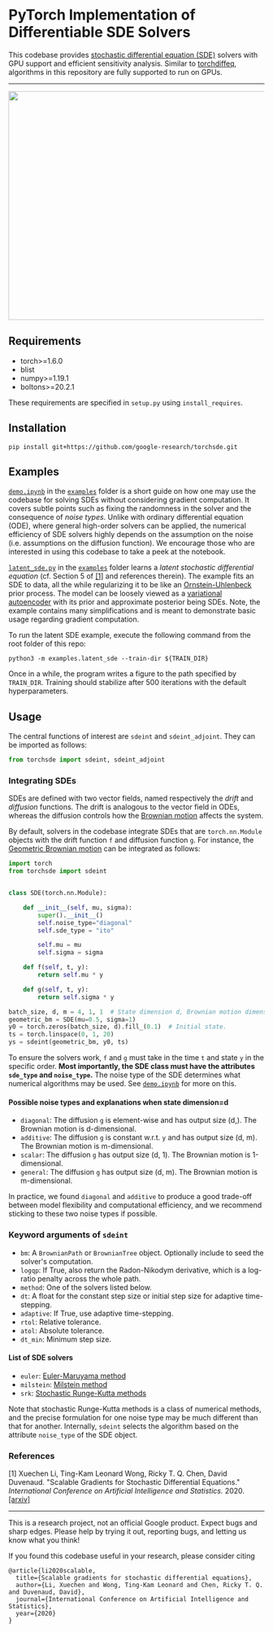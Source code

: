 # PyTorch Implementation of Differentiable SDE Solvers
This codebase provides [stochastic differential equation (SDE)](https://en.wikipedia.org/wiki/Stochastic_differential_equation) solvers with GPU support and efficient sensitivity analysis.
Similar to [torchdiffeq](https://github.com/rtqichen/torchdiffeq), algorithms in this repository are fully supported to run on GPUs.

---
<p align="center">
  <img width="600" height="450" src="./assets/latent_sde.gif">
</p>

## Requirements
- torch>=1.6.0
- blist
- numpy>=1.19.1
- boltons>=20.2.1

These requirements are specified in `setup.py` using `install_requires`.

## Installation
```shell script
pip install git+https://github.com/google-research/torchsde.git
```

## Examples
[`demo.ipynb`](examples/demo.ipynb) in the [`examples`](examples) folder is a short guide on how one may use the codebase for solving SDEs without considering gradient computation.
It covers subtle points such as fixing the randomness in the solver and the consequence of *noise types*.
Unlike with ordinary differential equation (ODE), where general high-order solvers can be applied, the numerical efficiency of SDE solvers highly depends on the assumption on the noise (i.e. assumptions on the diffusion function).
We encourage those who are interested in using this codebase to take a peek at the notebook.

[`latent_sde.py`](examples/latent_sde.py) in the [`examples`](examples) folder learns a *latent stochastic differential equation* (cf. Section 5 of [\[1\]](https://arxiv.org/pdf/2001.01328.pdf) and references therein).
The example fits an SDE to data, all the while regularizing it to be like an [Ornstein-Uhlenbeck](https://en.wikipedia.org/wiki/Ornstein%E2%80%93Uhlenbeck_process) prior process.
The model can be loosely viewed as a [variational autoencoder](https://en.wikipedia.org/wiki/Autoencoder#Variational_autoencoder_(VAE)) with its prior and approximate posterior being SDEs.
Note, the example contains many simplifications and is meant to demonstrate basic usage regarding gradient computation.

To run the latent SDE example, execute the following command from the root folder of this repo:
```shell script
python3 -m examples.latent_sde --train-dir ${TRAIN_DIR}
```
Once in a while, the program writes a figure to the path specified by `TRAIN_DIR`.
Training should stabilize after 500 iterations with the default hyperparameters.

## Usage
The central functions of interest are `sdeint` and `sdeint_adjoint`. They can be imported as follows:
```Python
from torchsde import sdeint, sdeint_adjoint
```

### Integrating SDEs
SDEs are defined with two vector fields, named respectively the *drift* and *diffusion* functions.
The drift is analogous to the vector field in ODEs, whereas the diffusion controls how the [Brownian motion](https://en.wikipedia.org/wiki/Brownian_motion) affects the system.

By default, solvers in the codebase integrate SDEs that are `torch.nn.Module` objects with the drift function `f` and diffusion function `g`.
For instance, the [Geometric Brownian motion](https://en.wikipedia.org/wiki/Geometric_Brownian_motion) can be integrated as follows:
```Python
import torch
from torchsde import sdeint


class SDE(torch.nn.Module):

    def __init__(self, mu, sigma):
        super().__init__()
        self.noise_type="diagonal"
        self.sde_type = "ito"

        self.mu = mu
        self.sigma = sigma

    def f(self, t, y):
        return self.mu * y

    def g(self, t, y):
        return self.sigma * y

batch_size, d, m = 4, 1, 1  # State dimension d, Brownian motion dimension m.
geometric_bm = SDE(mu=0.5, sigma=1)
y0 = torch.zeros(batch_size, d).fill_(0.1)  # Initial state.
ts = torch.linspace(0, 1, 20)
ys = sdeint(geometric_bm, y0, ts)
```
To ensure the solvers work, `f` and `g` must take in the time `t` and state `y` in the specific order.
**Most importantly, the SDE class must have the attributes `sde_type` and `noise_type`.**
The noise type of the SDE determines what numerical algorithms may be used.
See [`demo.ipynb`](examples/demo.ipynb) for more on this.

#### Possible noise types and explanations when state dimension=d
- `diagonal`: The diffusion `g` is element-wise and has output size (d,). The Brownian motion is d-dimensional.
- `additive`: The diffusion `g` is constant w.r.t. `y` and has output size (d, m). The Brownian motion is m-dimensional.
- `scalar`: The diffusion `g` has output size (d, 1). The Brownian motion is 1-dimensional.
- `general`: The diffusion `g` has output size (d, m). The Brownian motion is m-dimensional.

In practice, we found `diagonal` and `additive` to produce a good trade-off between model flexibility and computational efficiency, and we recommend sticking to these two noise types if possible.

### Keyword arguments of `sdeint`
- `bm`: A `BrownianPath` or `BrownianTree` object. Optionally include to seed the solver's computation.
- `logqp`: If True, also return the Radon-Nikodym derivative, which is a log-ratio penalty across the whole path.
- `method`: One of the solvers listed below.
- `dt`: A float for the constant step size or initial step size for adaptive time-stepping.
- `adaptive`: If True, use adaptive time-stepping.
- `rtol`: Relative tolerance.
- `atol`: Absolute tolerance.
- `dt_min`: Minimum step size.

#### List of SDE solvers
- `euler`: [Euler-Maruyama method](https://en.wikipedia.org/wiki/Euler%E2%80%93Maruyama_method)
- `milstein`: [Milstein method](https://en.wikipedia.org/wiki/Milstein_method)
- `srk`: <a href="https://en.wikipedia.org/wiki/Runge%E2%80%93Kutta_method_(SDE)">Stochastic Runge-Kutta methods</a>

Note that stochastic Runge-Kutta methods is a class of numerical methods, and the precise formulation for one noise type may be much different than that for another. Internally, `sdeint` selects the algorithm based on the attribute `noise_type` of the SDE object.

### References
\[1\] Xuechen Li, Ting-Kam Leonard Wong, Ricky T. Q. Chen, David Duvenaud. "Scalable Gradients for Stochastic Differential Equations." *International Conference on Artificial Intelligence and Statistics.* 2020. [[arxiv]](https://arxiv.org/pdf/2001.01328.pdf)

---
This is a research project, not an official Google product. Expect bugs and sharp edges. Please help by trying it out, reporting bugs, and letting us know what you think!

If you found this codebase useful in your research, please consider citing
```
@article{li2020scalable,
  title={Scalable gradients for stochastic differential equations},
  author={Li, Xuechen and Wong, Ting-Kam Leonard and Chen, Ricky T. Q. and Duvenaud, David},
  journal={International Conference on Artificial Intelligence and Statistics},
  year={2020}
}
```
